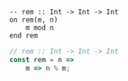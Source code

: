 ```applescript
-- rem :: Int -> Int -> Int
on rem(m, n)
    m mod n
end rem
```


```javascript
// rem :: Int -> Int -> Int
const rem = n =>
    m => n % m;
```